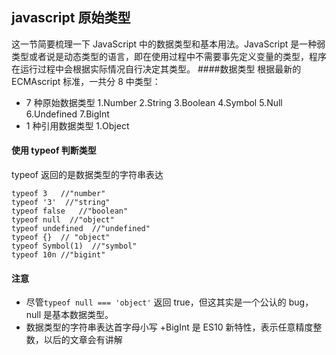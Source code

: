 ## javascript 原始类型

这一节简要梳理一下 JavaScript 中的数据类型和基本用法。JavaScript 是一种弱类型或者说是动态类型的语言，即在使用过程中不需要事先定义变量的类型，程序在运行过程中会根据实际情况自行决定其类型。 ####数据类型
根据最新的 ECMAscript 标准，一共分 8 中类型：

- 7 种原始数据类型
  1.Number
  2.String
  3.Boolean
  4.Symbol
  5.Null
  6.Undefined
  7.BigInt
- 1 种引用数据类型
  1.Object

#### 使用 typeof 判断类型

typeof 返回的是数据类型的字符串表达

```
typeof 3   //"number"
typeof '3'  //"string"
typeof false   //"boolean"
typeof null  //"object"
typeof undefined  //"undefined"
typeof {}  // "object"
typeof Symbol(1)  //"symbol"
typeof 10n //"bigint"
```

#### 注意

- 尽管`typeof null === 'object'` 返回 true，但这其实是一个公认的 bug，null 是基本数据类型。
- 数据类型的字符串表达首字母小写
  +BigInt 是 ES10 新特性，表示任意精度整数，以后的文章会有讲解
